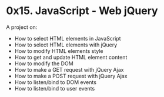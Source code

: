 # 0x15. JavaScript - Web jQuery

A project on:

- How to select HTML elements in JavaScript
- How to select HTML elements with jQuery
- How to modify HTML elements style
- How to get and update HTML element content
- How to modify the DOM
- How to make a GET request with jQuery Ajax
- How to make a POST request with jQuery Ajax
- How to listen/bind to DOM events
- How to listen/bind to user events
